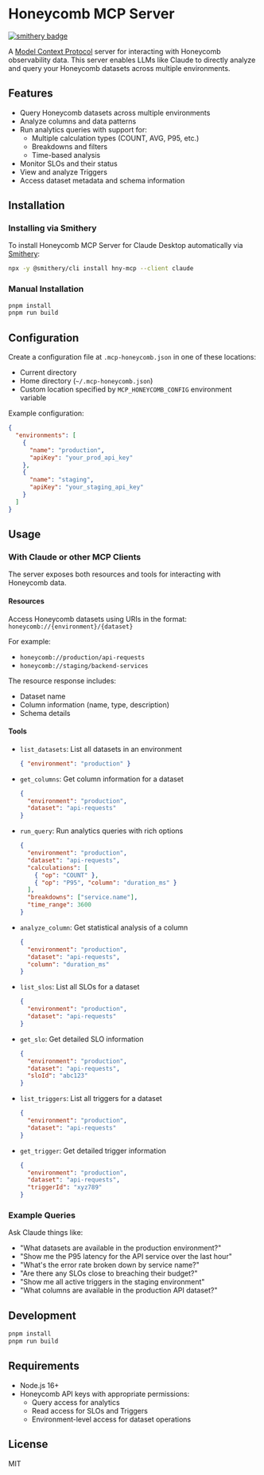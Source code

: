 # Honeycomb MCP Server

[![smithery badge](https://smithery.ai/badge/hny-mcp)](https://smithery.ai/server/hny-mcp)

A [Model Context Protocol](https://modelcontextprotocol.io) server for interacting with Honeycomb observability data. This server enables LLMs like Claude to directly analyze and query your Honeycomb datasets across multiple environments.

## Features

- Query Honeycomb datasets across multiple environments
- Analyze columns and data patterns
- Run analytics queries with support for:
  - Multiple calculation types (COUNT, AVG, P95, etc.)
  - Breakdowns and filters
  - Time-based analysis
- Monitor SLOs and their status
- View and analyze Triggers
- Access dataset metadata and schema information

## Installation

### Installing via Smithery

To install Honeycomb MCP Server for Claude Desktop automatically via [Smithery](https://smithery.ai/server/hny-mcp):

```bash
npx -y @smithery/cli install hny-mcp --client claude
```

### Manual Installation
```bash
pnpm install
pnpm run build
```

## Configuration

Create a configuration file at `.mcp-honeycomb.json` in one of these locations:
- Current directory
- Home directory (`~/.mcp-honeycomb.json`)
- Custom location specified by `MCP_HONEYCOMB_CONFIG` environment variable

Example configuration:
```json
{
  "environments": [
    {
      "name": "production",
      "apiKey": "your_prod_api_key"
    },
    {
      "name": "staging",
      "apiKey": "your_staging_api_key"
    }
  ]
}
```

## Usage

### With Claude or other MCP Clients

The server exposes both resources and tools for interacting with Honeycomb data.

#### Resources

Access Honeycomb datasets using URIs in the format:
`honeycomb://{environment}/{dataset}`

For example:
- `honeycomb://production/api-requests`
- `honeycomb://staging/backend-services`

The resource response includes:
- Dataset name
- Column information (name, type, description)
- Schema details

#### Tools

- `list_datasets`: List all datasets in an environment
  ```json
  { "environment": "production" }
  ```

- `get_columns`: Get column information for a dataset
  ```json
  {
    "environment": "production",
    "dataset": "api-requests"
  }
  ```

- `run_query`: Run analytics queries with rich options
  ```json
  {
    "environment": "production",
    "dataset": "api-requests",
    "calculations": [
      { "op": "COUNT" },
      { "op": "P95", "column": "duration_ms" }
    ],
    "breakdowns": ["service.name"],
    "time_range": 3600
  }
  ```

- `analyze_column`: Get statistical analysis of a column
  ```json
  {
    "environment": "production",
    "dataset": "api-requests",
    "column": "duration_ms"
  }
  ```

- `list_slos`: List all SLOs for a dataset
  ```json
  {
    "environment": "production",
    "dataset": "api-requests"
  }
  ```

- `get_slo`: Get detailed SLO information
  ```json
  {
    "environment": "production",
    "dataset": "api-requests",
    "sloId": "abc123"
  }
  ```

- `list_triggers`: List all triggers for a dataset
  ```json
  {
    "environment": "production",
    "dataset": "api-requests"
  }
  ```

- `get_trigger`: Get detailed trigger information
  ```json
  {
    "environment": "production",
    "dataset": "api-requests",
    "triggerId": "xyz789"
  }
  ```

### Example Queries

Ask Claude things like:

- "What datasets are available in the production environment?"
- "Show me the P95 latency for the API service over the last hour"
- "What's the error rate broken down by service name?"
- "Are there any SLOs close to breaching their budget?"
- "Show me all active triggers in the staging environment"
- "What columns are available in the production API dataset?"

## Development

```bash
pnpm install
pnpm run build
```

## Requirements

- Node.js 16+
- Honeycomb API keys with appropriate permissions:
  - Query access for analytics
  - Read access for SLOs and Triggers
  - Environment-level access for dataset operations

## License

MIT
